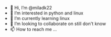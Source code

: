 - 👋 Hi, I’m @miladk22
- 👀 I’m interested in python and linux
- 🌱 I’m currently learning linux
- 💞️ I’m looking to collaborate on still don't know 
- 📫 How to reach me ...

<!---
miladk22/miladk22 is a ✨ special ✨ repository because its `README.md` (this file) appears on your GitHub profile.
You can click the Preview link to take a look at your changes.
--->
